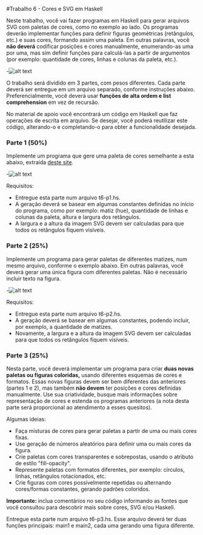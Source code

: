 #Trabalho 6 - Cores e SVG em Haskell

Neste trabalho, você vai fazer programas em Haskell para gerar arquivos SVG com paletas de cores, como no exemplo ao lado. Os programas deverão implementar funções para definir figuras geométricas (retângulos, etc.) e suas cores, formando assim uma paleta. Em outras palavras, você <b>não deverá</b> codificar posições e cores manualmente, enumerando-as uma por uma, mas sim definir funções para calculá-las a partir de argumentos (por exemplo: quantidade de cores, linhas e colunas da paleta, etc.).

-![alt text](http://www-usr.inf.ufsm.br/~andrea/elc117/src/haskell/green-cyans.png)

O trabalho será dividido em 3 partes, com pesos diferentes. Cada parte deverá ser entregue em um arquivo separado, conforme instruções abaixo. Preferencialmente, você deverá usar <b>funções de alta ordem e list comprehension</b> em vez de recursão.

No material de apoio você encontrará um código em Haskell que faz operações de escrita em arquivo. Se desejar, você poderá reutilizar este código, alterando-o e completando-o para obter a funcionalidade desejada.
<h3>Parte 1 (50%)</h3>

Implemente um programa que gere uma paleta de cores semelhante a esta abaixo, extraída <a href="http://www.w3.org/TR/css3-color/#hsl-color" target="_blank">deste site</a>.

-![alt text](http://www-usr.inf.ufsm.br/~andrea/elc117/src/haskell/cyan-blues.png)

 Requisitos:

  - Entregue esta parte num arquivo t6-p1.hs.
  - A geração deverá se basear em algumas constantes definidas no início do programa, como por exemplo: matiz (hue), quantidade de linhas e colunas da paleta, altura e largura dos retângulos.
  - A largura e a altura da imagem SVG devem ser calculadas para que todos os retângulos fiquem visíveis. 

<h3>Parte 2 (25%)</h3>

Implemente um programa para gerar paletas de diferentes matizes, num mesmo arquivo, conforme o exemplo abaixo. Em outras palavras, você deverá gerar uma única figura com diferentes paletas. Não é necessário incluir texto na figura. 


-![alt text](http://www-usr.inf.ufsm.br/~andrea/elc117/src/haskell/hsl.png)



Requisitos:

  - Entregue esta parte num arquivo t6-p2.hs.
  - A geração deverá se basear em algumas constantes, podendo incluir, por exemplo, a quantidade de matizes.
  - Novamente, a largura e a altura da imagem SVG devem ser calculadas para que todos os retângulos fiquem visíveis. 

<h3>Parte 3 (25%)</h3>

Nesta parte, você deverá implementar um programa para criar <b> duas novas paletas ou figuras coloridas,</b> usando diferentes esquemas de cores e formatos. Essas novas figuras devem ser bem diferentes das anteriores (partes 1 e 2), mas também <b>não devem</b> ter posições e cores definidas manualmente. Use sua criatividade, busque mais informações sobre representação de cores e estenda os programas anteriores (a nota desta parte será proporcional ao atendimento a esses quesitos).

Algumas ideias:

  - Faça misturas de cores para gerar paletas a partir de uma ou mais cores fixas.
  - Use geração de números aleatórios para definir uma ou mais cores da figura.
  - Crie paletas com cores transparentes e sobrepostas, usando o atributo de estilo "fill-opacity".
  - Represente paletas com formatos diferentes, por exemplo: círculos, linhas, retângulos rotacionados, etc.
  - Crie figuras com cores possivelmente repetidas ou alternando cores/formas constantes, gerando padrões coloridos. 

<b>Importante: </b> inclua comentários no seu código informando as fontes que você consultou para descobrir mais sobre cores, SVG e/ou Haskell.

Entregue esta parte num arquivo t6-p3.hs. Esse arquivo deverá ter duas funções principais: main1 e main2, cada uma gerando uma figura diferente. 
